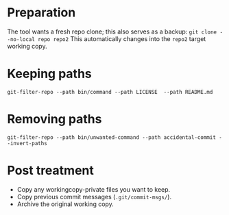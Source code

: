 # Preparation
The tool wants a fresh repo clone; this also serves as a backup:
`git clone --no-local repo repo2`
This automatically changes into the `repo2` target working copy.

# Keeping paths
`git-filter-repo --path bin/command --path LICENSE  --path README.md`

# Removing paths
`git-filter-repo --path bin/unwanted-command --path accidental-commit --invert-paths`

# Post treatment
* Copy any workingcopy-private files you want to keep.
* Copy previous commit messages (`.git/commit-msgs/`).
* Archive the original working copy.
